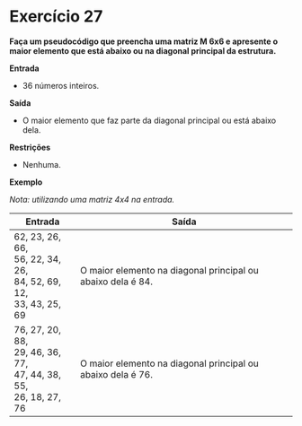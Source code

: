 # Exercício 27

**Faça um pseudocódigo que preencha uma matriz M 6x6 e apresente o maior elemento que está abaixo ou na diagonal principal da estrutura.**

**Entrada**
- 36 números inteiros.

**Saída**
- O maior elemento que faz parte da diagonal principal ou está abaixo dela.

**Restrições**
- Nenhuma.

**Exemplo**

*Nota: utilizando uma matriz 4x4 na entrada.*

| Entrada                                           | Saída                              |
|---------------------------------------------------|------------------------------------|
| 62, 23, 26, 66, <br> 56, 22, 34, 26, <br> 84, 52, 69, 12, <br> 33, 43, 25, 69 | O maior elemento na diagonal principal ou abaixo dela é 84. <br> |
| 76, 27, 20, 88, <br> 29, 46, 36, 77, <br> 47, 44, 38, 55, <br> 26, 18, 27, 76 | O maior elemento na diagonal principal ou abaixo dela é 76. |
